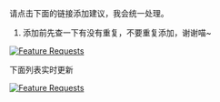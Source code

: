 
请点击下面的链接添加建议，我会统一处理。

1. 添加前先查一下有没有重复，不要重复添加，谢谢喵~

[![Feature Requests](https://cloud.githubusercontent.com/assets/390379/10127973/045b3a96-6560-11e5-9b20-31a2032956b2.png)](https://feathub.com/chenyifaerfans/chenyifaerfans.github.io)

下面列表实时更新

[![Feature Requests](http://feathub.com/chenyifaerfans/chenyifaerfans.github.io?format=svg)](http://feathub.com/chenyifaerfans/chenyifaerfans.github.io)
